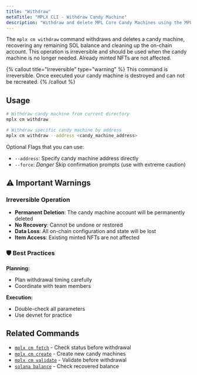 ```yaml
---
title: "Withdraw"
metaTitle: "MPLX CLI - Withdraw Candy Machine"
description: "Withdraw and delete MPL Core Candy Machines using the MPLX CLI to reclaim rent SOL."
---
```


The `mplx cm withdraw` command withdraws and deletes a candy machine, recovering any remaining SOL balance and cleaning up the on-chain account. This operation is irreversible and should be used when the candy machine is no longer needed. Already minted NFTs are not affected.

{% callout title="Irreversible" type="warning" %}
This command is irreversible. Once executed your candy machine is destroyed and can not be recreated.
{% /callout %}

## Usage

```bash
# Withdraw candy machine from current directory
mplx cm withdraw

# Withdraw specific candy machine by address
mplx cm withdraw --address <candy_machine_address>

```

Optional Flags that you can use:
- `--address`: Specify candy machine address directly
- `--force`: *Danger* Skip confirmation prompts (use with extreme caution)


## ⚠️ Important Warnings

### Irreversible Operation
- **Permanent Deletion**: The candy machine account will be permanently deleted
- **No Recovery**: Cannot be undone or restored
- **Data Loss**: All on-chain configuration and state will be lost
- **Item Access**: Existing minted NFTs are not affected

### 🛡️ Best Practices

**Planning:**
- Plan withdrawal timing carefully
- Coordinate with team members

**Execution:**
- Double-check all parameters
- Use devnet for practice

## Related Commands

- [`mplx cm fetch`](/cli/cm/fetch) - Check status before withdrawal
- [`mplx cm create`](/cli/cm/create) - Create new candy machines
- [`mplx cm validate`](/cli/cm/validate) - Validate before withdrawal
- [`solana balance`](https://docs.solana.com/cli) - Check recovered balance

